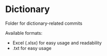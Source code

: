 # Dictionary
Folder for dictionary-related commits

Available formats:
- Excel (.xlsx) for easy usage and readability
- .txt for easy usage
